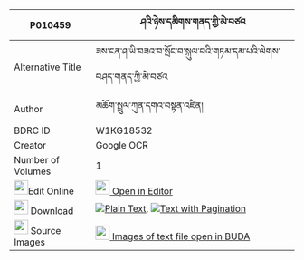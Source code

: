 |P010459|ཤའི་ཉེས་དམིགས་གནད་ཀྱི་མེ་བཙའ 
| --- | --- 
|Alternative Title |ཟས་ངན་ཤ་ཡི་བཟའ་བ་སྤོང་བ་སྐུལ་བའི་གཏམ་དམ་པའི་ལེགས་བཤད་གནད་ཀྱི་མེ་བཙའ
|Author| མཆོག་སྤྲུལ་ཀུན་དགའ་བསྟན་འཛིན།
|BDRC ID | W1KG18532
|Creator | Google OCR
|Number of Volumes| 1
|<img width="25" src="https://img.icons8.com/color/25/000000/edit-property.png">Edit Online| [<img width="25" src="https://avatars.githubusercontent.com/u/45091458?s=200&v=4"> Open in Editor](http://editor.openpecha.org/P010459)
|<img width="25" src="https://img.icons8.com/fluent/48/000000/download-2.png"/>  Download | [![](https://img.icons8.com/color/20/000000/txt.png)Plain Text](https://github.com/Openpecha/P010459/releases/download/v1/sha_i_nyemik_ne_kyi_metsa_plain_P010459.zip), [![](https://img.icons8.com/color/20/000000/txt.png)Text with Pagination](https://github.com/Openpecha/P010459/releases/download/v1/sha_i_nyemik_ne_kyi_metsa_pages_P010459.zip)
|<img width="25" src="https://img.icons8.com/plasticine/100/000000/pictures-folder.png"/>  Source Images | [<img width="25" src="https://library.bdrc.io/icons/BUDA-small.svg"> Images of text file open in BUDA](https://library.bdrc.io/show/bdr:W1KG18532)